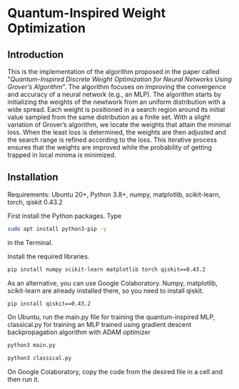 # Quantum-Inspired Weight Optimization
## Introduction
This is the implementation of the algorithm proposed in the paper called "_Quantum-Inspired Discrete Weight Optimization for Neural Networks Using Grover’s Algorithm_". The algorithm focuses on improving the convergence and accuracy of a neural network (e.g., an MLP). The algorithm starts by initializing the weights of the newtwork from an uniform distribution with a wide spread. Each weight is positioned in a search region around its initial value sampled from the same distribution as a finite set. With a slight variation of Grover’s algorithm, we locate the weights that attain the minimal loss. When the least loss is determined, the weights are then adjusted and the search range is refined according to the loss. This iterative process ensures that the weights are improved while the probability of getting trapped in local minima is minimized.

## Installation
Requirements: Ubuntu 20+, Python 3.8+, numpy, matplotlib, scikit-learn, torch, qiskit 0.43.2 

First install the Python packages. Type
```bash
sudo apt install python3-pip -y
```
in the Terminal.

Install the required libraries. 

```bash
pip install numpy scikit-learn matplotlib torch qiskit==0.43.2
```
As an alternative, you can use Google Colaboratory. Numpy, matplotlib, scikit-learn are already installed there, so you need to install qiskit.
```bash
pip install qiskit==0.43.2
```

On Ubuntu, run the main.py file for training the quantum-inspired MLP, classical.py for training an MLP trained using gradient descent backpropagation algorithm with ADAM optimizer
```bash
python3 main.py
```
```bash
python3 classical.py
```

On Google Colaboratory, copy the code from the desired file in a cell and then run it.
